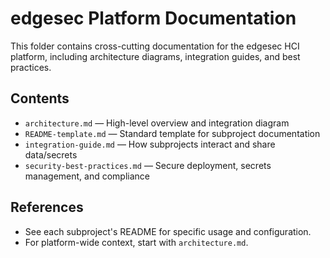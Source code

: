 # edgesec Platform Documentation

This folder contains cross-cutting documentation for the edgesec HCI platform, including architecture diagrams, integration guides, and best practices.

## Contents
- `architecture.md` — High-level overview and integration diagram
- `README-template.md` — Standard template for subproject documentation
- `integration-guide.md` — How subprojects interact and share data/secrets
- `security-best-practices.md` — Secure deployment, secrets management, and compliance

## References
- See each subproject's README for specific usage and configuration.
- For platform-wide context, start with `architecture.md`.
